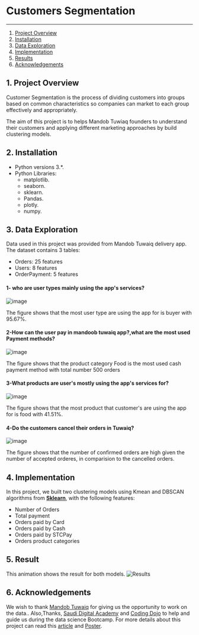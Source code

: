 
# Customers Segmentation
------
1. [Project Overview](#ProjectOverview)
2. [Installation](#installation)
3. [Data Exploration](#data)
4. [Implementation](#model)
5. [Results](#results)
6. [Acknowledgements](#acknowledgements)

## 1. Project Overview <a name="ProjectOverview"></a> 

Customer Segmentation is the process of dividing customers into groups based on common characteristics so companies can market to each group effectively and appropriately. 

The aim of this project is to helps Mandob Tuwiaq founders to understand their customers and applying different marketing approaches by build clustering models.

## 2. Installation <a name="installation"></a>

- Python versions 3.*.
- Python Libraries:
    - matplotlib.
    - seaborn.
    - sklearn.
    - Pandas.
    - plotly.
    - numpy.


## 3. Data Exploration <a name="data"></a> 

Data used in this project was provided from Mandob Tuwaiq delivery app. The dataset contains 3 tables:
- Orders: 25 features
- Users: 8 features
- OrderPayment: 5 features
 
#### 1- who are user types mainly using the app's services?

![image](https://user-images.githubusercontent.com/81440100/125507948-ab2d1830-4a97-40b2-b073-a5955714dbf7.png)
 
The figure shows that the most user type are using the app for is buyer with 95.67%.

#### 2-How can the user pay in mandoob tuwaiq app?,what are the most used Payment methods?
![image](https://user-images.githubusercontent.com/81440100/125504560-9165bcbd-3e22-4a22-9c86-69df1c7a2356.png)

The figure shows that the product category Food is the most used cash payment method with total number 500 orders

#### 3-What products are user's mostly using the app's services for?

![image](https://user-images.githubusercontent.com/81440100/125507612-e2bdc51e-786d-48e0-8b60-8a54618c77d3.png)

The figure shows that the most product that customer's are using the app for is food with 41.51%.

#### 4-Do the customers cancel their orders in Tuwaiq?
![image](https://user-images.githubusercontent.com/81440100/125507782-a0072423-2045-4400-902e-733a46b6c563.png)

 The figure shows that the number of confirmed orders are high given the number of accepted orderes, in comparision to the cancelled orders. 



## 4. Implementation <a name="model"></a> 
In this project, we built two clustering models using Kmean and DBSCAN algorithms from **[Sklearn](https://scikit-learn.org/stable/)**, with the following features:
  - Number of Orders
  - Total payment 
  - Orders paid by Card
  - Orders paid by Cash
  - Orders paid by STCPay
  - Orders product categories


## 5. Result<a name="results"></a> 
This animation shows the result for both models.
![Results](https://user-images.githubusercontent.com/42017072/125319024-120ba880-e343-11eb-8d25-8abace9a2e2b.gif)


## 6. Acknowledgements <a name="acknowledgements"></a> 
We wish to thank [Mandob Tuwaiq](http://mandobak.sa/) for giving us the opportunity to work on the data.. Also,Thanks, [Saudi Digital Academy](https://sda.edu.sa/)  and [Coding Dojo](https://www.codingdojo.com/) to help and guide us during the data science Bootcamp. For more details about this project can read this [article](https://medium.com/@lamaalzahrani353/3ae4d6cfd41d) and [Poster](https://www.canva.com/design/DAEj-CS_1zM/QfCQJp3WazP1bnR8EWL-AA/view?website#4).
